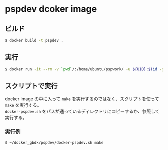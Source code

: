 # pspdev dcoker image

## ビルド

```bash
$ docker build -t pspdev .
```

## 実行

```bash
$ docker run -it --rm -v `pwd`/:/home/ubuntu/pspwork/ -u ${UID}:$(id -g) pspdev
```

## スクリプトで実行
docker image の中に入って `make` を実行するのではなく、スクリプトを使って `make` を実行する。 \
`docker-pspdev.sh` をパスが通っているディレクトリにコピーするか、参照して実行する。

### 実行例

```bash
$ ~/docker_gbdk/pspdev/docker-pspdev.sh make
```
